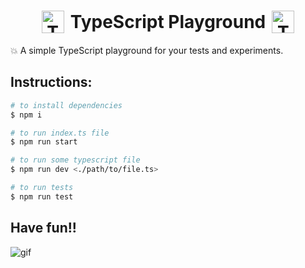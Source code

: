 # <div align="center" style="display: flex; align-items: center;justify-content: center; gap: 10px;"><img src="https://raw.githubusercontent.com/danielcranney/readme-generator/main/public/icons/skills/typescript-colored.svg" width="36" height="36" alt="TypeScript" /> <span>TypeScript Playground</span> <img src="https://raw.githubusercontent.com/danielcranney/readme-generator/main/public/icons/skills/typescript-colored.svg" width="36" height="36" alt="TypeScript" /></div>

💥 A simple TypeScript playground for your tests and experiments. 


## Instructions:
```bash
# to install dependencies
$ npm i

# to run index.ts file
$ npm run start

# to run some typescript file
$ npm run dev <./path/to/file.ts>

# to run tests
$ npm run test
```

## Have fun!!
![gif](https://media2.giphy.com/media/rT0HFny4mRWwnlxG40/giphy.gif?cid=790b761192498fa56e7701d5ecee5214c1596ced8665bda5&rid=giphy.gif&ct=g)
